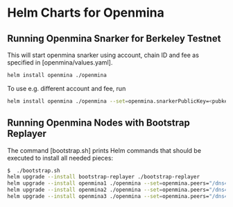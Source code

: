 # Helm Charts for Openmina

## Running Openmina Snarker for Berkeley Testnet

This will start openmina snarker using account, chain ID and fee as specified in [openmina/values.yaml].
``` sh
helm install openmina ./openmina
```

To use e.g. different account and fee, run

``` sh
helm install openmina ./openmina --set=openmina.snarkerPublicKey=<pubkey> --set=openmina.fee=<fee>
```

## Running Openmina Nodes with Bootstrap Replayer

The command [bootstrap.sh] prints Helm commands that should be executed to install all needed pieces:

``` sh
$  ./bootstrap.sh 
helm upgrade --install bootstrap-replayer ./bootstrap-replayer
helm upgrade --install openmina1 ./openmina --set=openmina.peers="/dns4/bootstrap-bootstrap-replayer/tcp/8302/p2p/12D3KooWETkiRaHCdztkbmrWQTET9HMWimQPx5sH5pLSRZNxRsjw /2axsdDAiiZee7hUsRPMtuyHt94UMrvJmMQDhDjKhdRhgqkMdy8e/http/openmina1/3000 /2bpACUcRh2u7WJ3zSBRWZZvQMTMofYr9SGQgcP2YKzwwDKanNAy/http/openmina2/3000 /2aQA3swTKVf16YgLXZS7TizU7ASgZ8LidEgyHhChpDinrvM9NMi/http/openmina3/3000" --set=openmina.secretKey=5KJKg7yAbYAQcNGWcKFf2C4ruJxwrHoQvsksU16yPzFzXHMsbMc
helm upgrade --install openmina2 ./openmina --set=openmina.peers="/dns4/bootstrap-bootstrap-replayer/tcp/8302/p2p/12D3KooWETkiRaHCdztkbmrWQTET9HMWimQPx5sH5pLSRZNxRsjw /2axsdDAiiZee7hUsRPMtuyHt94UMrvJmMQDhDjKhdRhgqkMdy8e/http/openmina1/3000 /2bpACUcRh2u7WJ3zSBRWZZvQMTMofYr9SGQgcP2YKzwwDKanNAy/http/openmina2/3000 /2aQA3swTKVf16YgLXZS7TizU7ASgZ8LidEgyHhChpDinrvM9NMi/http/openmina3/3000" --set=openmina.secretKey=5JgkZGzHPC2SmQqRGxwbFjZzFMLvab5tPwkiN29HX9Vjc9rtwV4
helm upgrade --install openmina3 ./openmina --set=openmina.peers="/dns4/bootstrap-bootstrap-replayer/tcp/8302/p2p/12D3KooWETkiRaHCdztkbmrWQTET9HMWimQPx5sH5pLSRZNxRsjw /2axsdDAiiZee7hUsRPMtuyHt94UMrvJmMQDhDjKhdRhgqkMdy8e/http/openmina1/3000 /2bpACUcRh2u7WJ3zSBRWZZvQMTMofYr9SGQgcP2YKzwwDKanNAy/http/openmina2/3000 /2aQA3swTKVf16YgLXZS7TizU7ASgZ8LidEgyHhChpDinrvM9NMi/http/openmina3/3000" --set=openmina.secretKey=5KWkmiairnLJjtvqEatpb4grLEG8oZjFp7ye4ehphjXRGrgsuH8
```
